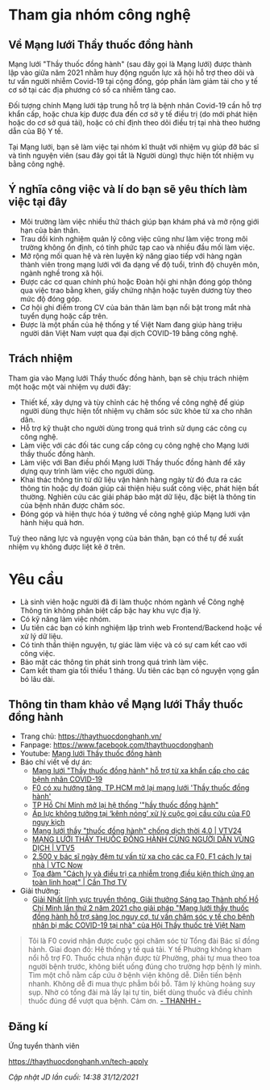 # Tham gia nhóm công nghệ

## Về Mạng lưới Thầy thuốc đồng hành

Mạng lưới "Thầy thuốc đồng hành" (sau đây gọi là Mạng lưới) được thành lập vào giữa năm 2021 nhằm huy động nguồn lực xã hội hỗ trợ theo dõi và tư vấn người nhiễm Covid-19 tại cộng đồng, góp phần làm giảm tải cho y tế cơ sở tại các địa phương có số ca nhiễm tăng cao.

Đối tượng chính Mạng lưới tập trung hỗ trợ là bệnh nhân Covid-19 cần hỗ trợ khẩn cấp, hoặc chưa kịp được đưa đến cơ sở y tế điều trị (do mới phát hiện hoặc do cơ sở quá tải), hoặc có chỉ định theo dõi điều trị tại nhà theo hướng dẫn của Bộ Y tế.

Tại Mạng lưới, bạn sẽ làm việc tại nhóm kĩ thuật với nhiệm vụ giúp đỡ bác sĩ và tình nguyện viên (sau đây gọi tắt là Người dùng) thực hiện tốt nhiệm vụ bằng công nghệ.

## Ý nghĩa công việc và lí do bạn sẽ yêu thích làm việc tại đây

- Môi trường làm việc nhiều thử thách giúp bạn khám phá và mở rộng giới hạn của bản thân.
- Trau dồi kinh nghiệm quản lý công việc cũng như làm việc trong môi trường không ổn định, có tính phức tạp cao và nhiều đầu mối làm việc.
- Mở rộng mối quan hệ và rèn luyện kỹ năng giao tiếp với hàng ngàn thành viên trong mạng lưới với đa dạng về độ tuổi, trình độ chuyên môn, ngành nghề trong xã hội.
- Được các cơ quan chính phủ hoặc Đoàn hội ghi nhận đóng góp thông qua việc trao bằng khen, giấy chứng nhận hoặc tuyên dương tùy theo mức độ đóng góp.
- Cơ hội ghi điểm trong CV của bản thân làm bạn nổi bật trong mắt nhà tuyển dụng hoặc cấp trên.
- Được là một phần của hệ thống y tế Việt Nam đang giúp hàng triệu người dân Việt Nam vượt qua đại dịch COVID-19 bằng công nghệ.

## Trách nhiệm

Tham gia vào Mạng lưới Thầy thuốc đồng hành, bạn sẽ chịu trách nhiệm một hoặc một vài nhiệm vụ dưới đây:

- Thiết kế, xây dựng và tùy chỉnh các hệ thống về công nghệ để giúp người dùng thực hiện tốt nhiệm vụ chăm sóc sức khỏe từ xa cho nhân dân.
- Hỗ trợ kỹ thuật cho người dùng trong quá trình sử dụng các công cụ công nghệ.
- Làm việc với các đối tác cung cấp công cụ công nghệ cho Mạng lưới thầy thuốc đồng hành.
- Làm việc với Ban điều phối Mạng lưới Thầy thuốc đồng hành để xây dựng quy trình làm việc cho người dùng.
- Khai thác thông tin từ dữ liệu vận hành hàng ngày từ đó đưa ra các thông tin hoặc dự đoán giúp cải thiện hiệu suất công việc, phát hiện bất thường. Nghiên cứu các giải pháp bảo mật dữ liệu, đặc biệt là thông tin của bệnh nhân được chăm sóc.
- Đóng góp và hiện thực hóa ý tưởng về công nghệ giúp Mạng lưới vận hành hiệu quả hơn.

Tuỳ theo năng lực và nguyện vọng của bản thân, bạn có thể tự đề xuất nhiệm vụ không được liệt kê ở trên.

# Yêu cầu

- Là sinh viên hoặc người đã đi làm thuộc nhóm ngành về Công nghệ Thông tin không phân biệt cấp bậc hay khu vực địa lý.
- Có kỹ năng làm việc nhóm.
- Ưu tiên các bạn có kinh nghiệm lập trình web Frontend/Backend hoặc về xử lý dữ liệu.
- Có tinh thần thiện nguyện, tự giác làm việc và có sự cam kết cao với công việc.
- Bảo mật các thông tin phát sinh trong quá trình làm việc.
- Cam kết tham gia tối thiểu 1 tháng. Ưu tiên các bạn có nguyện vọng gắn bó lâu dài.


## Thông tin tham khảo về Mạng lưới Thầy thuốc đồng hành

- Trang chủ: https://thaythuocdonghanh.vn/
- Fanpage: https://www.facebook.com/thaythuocdonghanh
- Youtube: [Mạng lưới Thầy thuốc đồng hành](https://www.youtube.com/channel/UCp22-AK0PaH8hcfrBnV7VwQ)
- Báo chí viết về dự án:
	- [Mạng lưới "Thầy thuốc đồng hành" hỗ trợ từ xa khẩn cấp cho các bệnh nhân COVID-19
](https://moh.gov.vn/tin-lien-quan/-/asset_publisher/vjYyM7O9aWnX/content/mang-luoi-thay-thuoc-ong-hanh-ho-tro-tu-xa-khan-cap-cho-cac-benh-nhan-covid-19)
	- [F0 có xu hướng tăng, TP.HCM mở lại mạng lưới 'Thầy thuốc đồng hành'
](https://tuoitre.vn/f0-co-xu-huong-tang-tp-hcm-mo-lai-mang-luoi-thay-thuoc-dong-hanh-20211112073347375.htm)
	- [TP Hồ Chí Minh mở lại hệ thống '"hầy thuốc đồng hành"
](https://covid19.gov.vn/tp-ho-chi-minh-mo-lai-he-thong-hay-thuoc-dong-hanh-171211112124541736.htm)
	- [Áp lực không tưởng tại ‘kênh nóng’ xử lý cuộc gọi cầu cứu của F0 nguy kịch
](https://vietnamnet.vn/vn/suc-khoe/ap-luc-phia-sau-duong-day-nong-nhan-cuoc-goi-cau-cuu-cua-f0-792751.html)
	- [Mạng lưới thầy "thuốc đồng hành" chống dịch thời 4.0 | VTV24](https://youtu.be/ebANaQ-aNpo)
	- [MẠNG LƯỚI THẦY THUỐC ĐỒNG HÀNH CÙNG NGƯỜI DÂN VÙNG DỊCH | VTV5](https://youtu.be/EbJz26qq0No)
	- [2.500 y bác sĩ ngày đêm tư vấn từ xa cho các ca F0, F1 cách ly tại nhà | VTC Now](https://youtu.be/zYfeDVMNb_c)
	- [Tọa đàm "Cách ly và điều trị ca nhiễm trong điều kiện thích ứng an toàn linh hoạt" | Cần Thơ TV](https://youtu.be/qcAs3Ky80lk)
- Giải thưởng:
	- [Giải Nhất lĩnh vực truyền thông, Giải thưởng Sáng tạo Thành phố Hồ Chí Minh lần thứ 2 năm 2021 cho giải pháp "Mạng lưới thầy thuốc đồng hành hỗ trợ sàng lọc nguy cơ, tư vấn chăm sóc y tế cho bệnh nhân bị mắc COVID-19 tại nhà" của Hội Thầy thuốc trẻ Việt Nam](https://www.tuyengiao.vn/thanh-pho-ho-chi-minh-van-minh-hien-dai-nghia-tinh/thanh-pho-ho-chi-minh-trao-giai-thuong-sang-tao-lan-thu-hai-nam-2021-137351)

> Tôi là F0 covid nhận được cuộc gọi chăm sóc từ Tổng đài Bác sĩ đồng hành. Giai đoạn đó: Hệ thống y tế quá tải. Y tế Phường không kham nổi hỗ trợ F0. Thuốc chưa nhận được từ Phường, phải tự mua theo toa người bệnh trước, không biết uống đúng cho trường hợp bệnh lý mình. Tìm một chỗ nằm cấp cứu ở bệnh viện không dễ. Diễn tiến bệnh nhanh. Không dễ đi mua thực phẫm bồi bỗ. Tâm lý khủng hoảng suy sụp. Nhờ có tổng đài mà lấy lại tự tin, biết dùng thuốc và điều chỉnh thuốc đúng để vượt qua bệnh. Cảm ơn. [- THANHH - ](https://vietnamnet.vn/vn/suc-khoe/ap-luc-phia-sau-duong-day-nong-nhan-cuoc-goi-cau-cuu-cua-f0-792751.html)

## Đăng kí

Ứng tuyển thành viên

https://thaythuocdonghanh.vn/tech-apply

*Cập nhật JD lần cuối: 14:38 31/12/2021*
